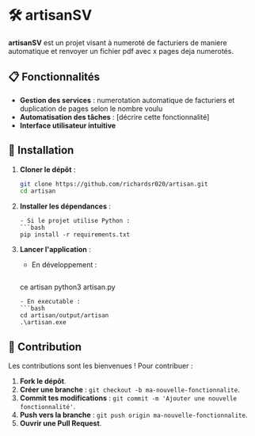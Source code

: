 # 🛠️ artisanSV

**artisanSV** est un projet visant à numeroté de facturiers de maniere automatique et renvoyer un fichier pdf avec x pages deja numerotés.

## 📋 Fonctionnalités

- **Gestion des services** : numerotation automatique de facturiers 
et duplication de pages selon le nombre voulu
- **Automatisation des tâches** : [décrire cette fonctionnalité]
- **Interface utilisateur intuitive**

## 🚀 Installation

1. **Cloner le dépôt** :
   ```bash
   git clone https://github.com/richardsr020/artisan.git
   cd artisan
   ```

2. **Installer les dépendances** :

     ```
   - Si le projet utilise Python :
     ```bash
     pip install -r requirements.txt
     ```

3. **Lancer l'application** :
   - En développement :
     ```bash
    ce artisan
    python3 artisan.py
     ```
   - En executable :
     ```bash
     cd artisan/output/artisan
     .\artisan.exe
     ```


## 🤝 Contribution

Les contributions sont les bienvenues ! Pour contribuer :

1. **Fork le dépôt**.
2. **Créer une branche** : `git checkout -b ma-nouvelle-fonctionnalite`.
3. **Commit tes modifications** : `git commit -m 'Ajouter une nouvelle fonctionnalité'`.
4. **Push vers la branche** : `git push origin ma-nouvelle-fonctionnalite`.
5. **Ouvrir une Pull Request**.

